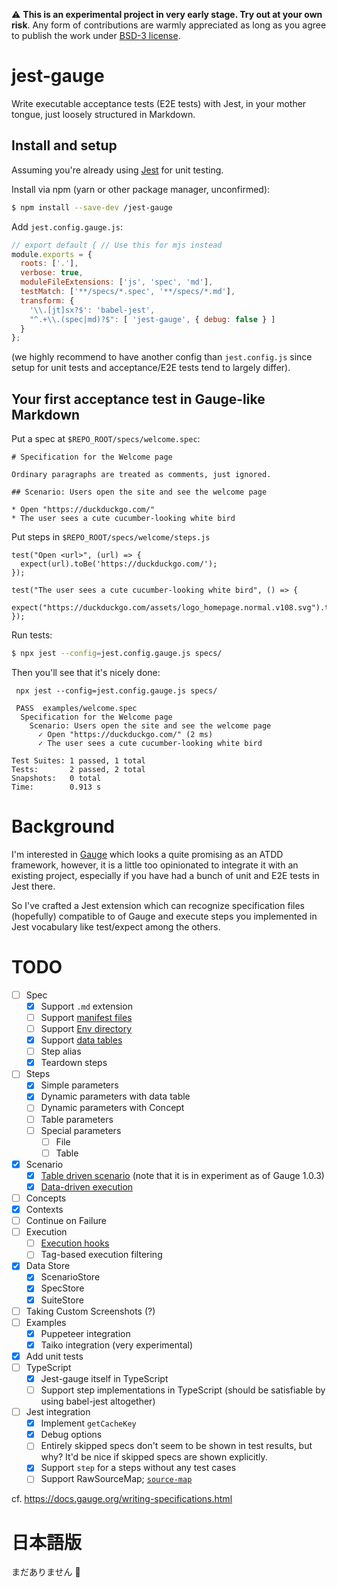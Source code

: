:warning: **This is an experimental project in very early stage. Try out at your own risk**. Any form of contributions are warmly appreciated as long as you agree to publish the work under [BSD-3 license](./LICENSE).

# jest-gauge

Write executable acceptance tests (E2E tests) with Jest, in your mother tongue, just loosely structured in Markdown.

## Install and setup

Assuming you're already using [Jest](https://jestjs.io/) for unit testing.

Install via npm (yarn or other package manager, unconfirmed):

```bash
$ npm install --save-dev /jest-gauge
```

Add `jest.config.gauge.js`:

```js
// export default { // Use this for mjs instead
module.exports = {
  roots: ['.'],
  verbose: true,
  moduleFileExtensions: ['js', 'spec', 'md'],
  testMatch: ['**/specs/*.spec', '**/specs/*.md'],
  transform: {
    '\\.[jt]sx?$': 'babel-jest',
    "^.+\\.(spec|md)?$": [ 'jest-gauge', { debug: false } ]
  }
};
```

(we highly recommend to have another config than `jest.config.js` since setup for unit tests and acceptance/E2E tests tend to largely differ).

## Your first acceptance test in Gauge-like Markdown

Put a spec at `$REPO_ROOT/specs/welcome.spec`:

```
# Specification for the Welcome page

Ordinary paragraphs are treated as comments, just ignored.

## Scenario: Users open the site and see the welcome page

* Open "https://duckduckgo.com/"
* The user sees a cute cucumber-looking white bird
```

Put steps in `$REPO_ROOT/specs/welcome/steps.js`

```
test("Open <url>", (url) => {
  expect(url).toBe('https://duckduckgo.com/');
});

test("The user sees a cute cucumber-looking white bird", () => {
  expect("https://duckduckgo.com/assets/logo_homepage.normal.v108.svg").toContain('duck');
});
```

Run tests:

```bash
$ npx jest --config=jest.config.gauge.js specs/
```

Then you'll see that it's nicely done:

```
 npx jest --config=jest.config.gauge.js specs/

 PASS  examples/welcome.spec
  Specification for the Welcome page
    Scenario: Users open the site and see the welcome page
      ✓ Open "https://duckduckgo.com/" (2 ms)
      ✓ The user sees a cute cucumber-looking white bird

Test Suites: 1 passed, 1 total
Tests:       2 passed, 2 total
Snapshots:   0 total
Time:        0.913 s
```

# Background

I'm interested in [Gauge](https://docs.gauge.org) which looks a quite promising as an ATDD framework, however, it is a little too opinionated to integrate it with an existing project, especially if you have had a bunch of unit and E2E tests in Jest there.

So I've crafted a Jest extension which can recognize specification files (hopefully) compatible to of Gauge and execute steps you implemented in Jest vocabulary like test/expect among the others.

# TODO

- [ ] Spec
  - [x] Support `.md` extension
  - [ ] Support [manifest files](https://docs.gauge.org/writing-specifications.html?os=macos&language=javascript&ide=vscode#manifest-file)
  - [ ] Support [Env directory](https://docs.gauge.org/writing-specifications.html?os=macos&language=javascript&ide=vscode#env-directory)
  - [x] Support [data tables](https://docs.gauge.org/writing-specifications.html?os=macos&language=javascript&ide=vscode#table-driven-scenario)
  - [ ] Step alias
  - [x] Teardown steps
- [ ] Steps
  - [x] Simple parameters
  - [x] Dynamic parameters with data table
  - [ ] Dynamic parameters with Concept
  - [ ] Table parameters
  - [ ] Special parameters
    - [ ] File
    - [ ] Table
- [x] Scenario
  - [x] [Table driven scenario](https://docs.gauge.org/writing-specifications.html?os=macos&language=javascript&ide=vscode#table-driven-scenario) (note that it is in experiment as of Gauge 1.0.3)
  - [x] [Data-driven execution](https://docs.gauge.org/execution.html?os=macos&language=javascript&ide=vscode#data-driven-execution)
- [ ] Concepts
- [x] Contexts
- [ ] Continue on Failure
- [ ] Execution
  - [ ] [Execution hooks](https://docs.gauge.org/writing-specifications.html?os=macos&language=javascript&ide=vscode#execution-hooks)
  - [ ] Tag-based execution filtering
- [x] Data Store
  - [x] ScenarioStore
  - [x] SpecStore
  - [x] SuiteStore
- [ ] Taking Custom Screenshots (?)
- [ ] Examples
  - [x] Puppeteer integration
  - [x] Taiko integration (very experimental)
- [x] Add unit tests
- [ ] TypeScript
  - [x] Jest-gauge itself in TypeScript
  - [ ] Support step implementations in TypeScript (should be satisfiable by using babel-jest altogether)
- [ ] Jest integration
  - [x] Implement `getCacheKey`
  - [x] Debug options
  - [ ] Entirely skipped specs don't seem to be shown in test results, but why? It'd be nice if skipped specs are shown explicitly.
  - [x] Support `step` for a steps without any test cases
  - [ ] Support RawSourceMap; [`source-map`](https://github.com/mozilla/source-map/blob/0.6.1/source-map.d.ts#L6-L12)

cf. https://docs.gauge.org/writing-specifications.html

# 日本語版

まだありません :smiling_face_with_tear: